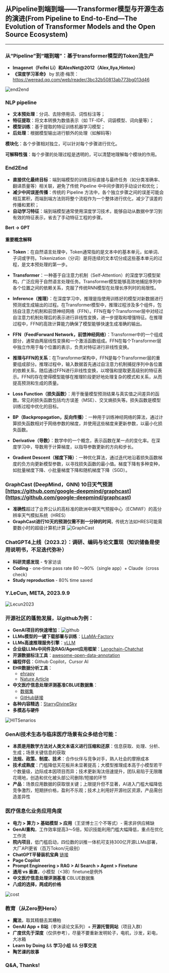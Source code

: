 ## 从Pipeline到端到端——Transformer模型与开源生态的演进(From Pipeline to End-to-End—The Evolution of Transformer Models and the Open Source Ecosystem)

---

### 从“Pipeline”到“端到端”：基于transformer模型的Token流生产
- **Imagenet（Feifei Li）和AlexNet@2012（Alex,Ilya,Hinton）**
- **《深度学习革命》** by 凯德·梅茨：https://weread.qq.com/web/reader/3bc32b50813ab773bg013d46
<img src="./images/preface-2.png" alt="end2end" width="" />

### NLP pipeline

- **文本预处理**：分词、去除停用词、词性标注等；
- **特征提取**：将文本转换为数值表示（如 TF-IDF、词袋模型、词向量等）；
- **模型训练**：基于提取的特征训练机器学习模型；
- **后处理**：根据模型输出进行额外的处理（如解码等）

**模块化**：各个步骤相对独立，可以针对每个步骤进行优化。

**可解释性强**：每个步骤的处理过程是透明的，可以清楚地理解每个模块的作用。

### End2End

- **直接优化最终目标**：端到端模型的训练目标直接与最终任务（如分类准确率、翻译质量等）相关联，避免了传统 Pipeline 中中间步骤的手动设计和优化；
- **减少中间误差传播**：传统的 Pipeline 方法中，各个独立步骤之间的误差可能会相互累积，而端到端方法则将整个流程作为一个整体进行优化，减少了误差的传播和累积；
- **自动学习特征**：端到端模型通常使用深度学习技术，能够自动从数据中学习到有效的特征表示，省去了手动特征工程的步骤。

**Bert -> GPT**

#### 重要概念解释

- **Token**：在自然语言处理中，Token通常指的是文本中的基本单元，如单词、子词或字符。Tokenization（分词）是将连续的文本切分成这些基本单元的过程，是文本预处理的第一步。

- **Transformer**：一种基于自注意力机制（Self-Attention）的深度学习模型架构，广泛应用于自然语言处理任务。Transformer模型能够高效地捕捉序列中各个位置之间的依赖关系，克服了传统RNN模型在处理长序列时的局限性。

- **Inference（推理）**：在深度学习中，推理是指使用训练好的模型对新数据进行预测或生成输出的过程。在Transformer模型中，推理过程涉及多个组件，包括自注意力机制和前馈神经网络（FFN）。FFN在每个Transformer层中对经过自注意力机制处理后的表示进行非线性变换，进一步提取和增强特征。在推理过程中，FFN的高效计算能力确保了模型能够快速生成准确的输出。

- **FFN（FeedForward Network，前馈神经网络）**：Transformer中的一个组成部分，通常由两层线性变换和一个激活函数组成。FFN在每个Transformer层中独立作用于每个位置的表示，负责对特征进行非线性变换。

- **推理与FFN的关系**：在Transformer架构中，FFN是每个Transformer层的重要组成部分。推理过程中，输入数据首先通过自注意力机制捕捉序列中各位置的依赖关系，随后通过FFN进行非线性变换，以增强和提取更高级别的特征表示。FFN的存在使得模型能够在推理阶段更好地处理复杂的模式和关系，从而提高预测和生成的质量。

- **Loss Function（损失函数）**：用于衡量模型预测结果与真实值之间差异的函数。常见的损失函数包括均方误差（MSE）、交叉熵损失等。损失函数是模型训练过程中优化的目标。

- **BP（Backpropagation，反向传播）**：一种用于训练神经网络的算法，通过计算损失函数相对于网络参数的梯度，并使用这些梯度来更新参数，以最小化损失函数。

- **Derivative（导数）**：数学中的一个概念，表示函数在某一点的变化率。在深度学习中，导数用于计算梯度，以指导参数更新的方向和步长。

- **Gradient Descent（梯度下降）**：一种优化算法，通过迭代地沿着损失函数梯度的负方向更新模型参数，以寻找损失函数的最小值。梯度下降有多种变种，如批量梯度下降、小批量梯度下降和随机梯度下降（SGD）。

  
### GraphCast (DeepMind，GNN) 10日天气预测 [https://github.com/google-deepmind/graphcast](https://github.com/google-deepmind/graphcast)

- **准确性**超过了业界公认的高标准的欧洲中期天气预报中心（ECMWF）的高分辨率天气模拟系统（HRES）
- **GraphCast进行10天的预测仅需不到一分钟的时间**，传统方法如HRES可能需要数小时的超级计算机计算
![GraphCast](./images/preface-3.png)

### ChatGPT4上线（2023.2）：调研、编码与论文重现（知识储备是使用说明书，不足迭代弥补）

- **科研灵感发现** - 专家访谈
- **Coding** - one-time pass rate 80 ～90%（single app）+ Claude（cross check）
- **Study reproduction** - 80% time saved

### Y.LeCun, META, 2023.9.9
<img src="./images/preface-4.png" alt="Lecun2023" width="" />

### 开源社区的蓬勃发展，以github为例：
- **GenAI项目的快速增加**：<img src="./images/preface-5.png" alt="github" width="" />
- **LLMs模型的一键下载部署与训练**：[LLaMA-Factory](https://github.com/hiyouga/LLaMA-Factory/blob/main/README_zh.md)
- **LLMs高速推理服务引擎**：[vLLM](https://github.com/vllm-project/vllm)
- **企业级LLMs中间件及RAG/Agent应用框架**：[Langchain-Chatchat](https://github.com/chatchat-space/Langchain-Chatchat)
- **开源数据标注工具**：[awesome-open-data-annotation](https://github.com/leiMizzou/awesome-open-data-annotation)
- **编程伴侣**：Github Copilot，Cursor AI
- **EHR数据分析工具**：
  - [ehrapy](https://github.com/theislab/ehrapy)
  - [Nature Article](https://www.nature.com/articles/s41591-024-03214-0)
- **中文医疗信息处理评测基准CBLUE数据集**：
  - [数据集](https://tianchi.aliyun.com/dataset/95414) 
  - [GitHub链接](https://github.com/CBLUEbenchmark/CBLUE)
- **各种内容精选**：[StarryDivineSky](https://github.com/wuwenjie1992/StarryDivineSky)
- **多模态与硬件**
<img src="./images/preface-6.png" alt="HITSenarios" width="" />

### GenAI技术生态与临床医疗场景有众多结合可能：
- **本质是用数学方法对人类文本语义进行压缩和还原**：信息获取、处理、分析、生成；场景关键信息的获取
- **法规、政策、制度、技术**：合作伙伴与竞争对手，熟人社会的摩擦成本
- **技术成熟度**：门槛降低天花板并未显著提高；大模型推理成本高于小模型若干个数量级，边际成本因项目而异；技术更新淘汰倍速提升，团队易陷于无限雕花境地，创造和优化被头部公司删除/短接的环节
- **产品**：场景应用数据的获取很关键；上限提升但不显著，AI进入门槛大幅降低竞争激烈，短期拼价格，盈利不乐观；技术上利用好开源社区资源，产品需创造差异性

### 医疗信息化业务应用角度

- **电力 > 算力 > 基础模型 > 应用**（王坚博士三个不等式）- 需求非供应稀缺
- **GenAI重构**，工作效率提高3～5倍，知识技能利用门槛大幅降低，重点在优化工作流
- **院内项目**，低门槛启动，四位数的训推一体机可支持300亿开源LLMs部署，大厂API更省（百万Tokon/元级别）
- **ChatGPT平替装机宝典** [链接](https://mp.weixin.qq.com/s/p49KXh9cGich6D40J0bc5Q)
- **Page Copilot**
- **Prompt Engineering > RAG > AI Search > Agent > Finetune**
- **通用 vs 垂直**，小模型（<3B）finetune是例外
- **中文医疗信息处理评测基准** CBLUE数据集
- **八成的选择，两成的价格**
<img src="./images/preface-7.png" alt="cost" width="" />

### 教育（从Zero到Hero）

- **魔法**，取其精髓去其糟粕
- **GenAI App + B站**（李沐读论文系列）+ **开源托管网站**（项目入群）
- **广度优先于深度**（仅供参考），尽量不要重新发明轮子，电机，沙发，彩电，大冰箱
- **Learn by Doing** && **学习小组** && **分享交流**
- **陶艺课的故事**

### Q&A, Thanks!
